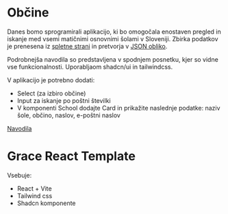 # Občine

Danes bomo sprogramirali aplikacijo, ki bo omogočala enostaven pregled in iskanje med vsemi matičnimi osnovnimi šolami v Sloveniji. Zbirka podatkov je prenesena iz [spletne strani](https://paka3.mss.edus.si/registriweb/Seznam1.aspx?Seznam=2010) in pretvorja v [JSON obliko](http://static.404.si/grace/).

Podrobnejša navodila so predstavljena v spodnjem posnetku, kjer so vidne vse funkcionalnosti. Uporabljaom shadcn/ui in tailwindcss.

V aplikacijo je potrebno dodati:

- Select (za izbiro občine)
- Input za iskanje po poštni številki
- V komponenti School dodajte Card in prikažite naslednje podatke: naziv šole, občino, naslov, e-poštni naslov

[Navodila](http://static.404.si/grace/navodila.gif)

# Grace React Template

Vsebuje:

- React + Vite
- Tailwind css
- Shadcn komponente
